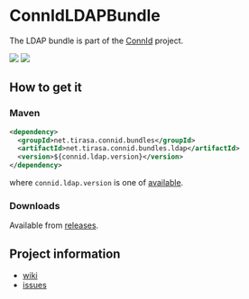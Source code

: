 ConnIdLDAPBundle
==============

The LDAP bundle is part of the [ConnId](http://connid.tirasa.net) project.

<a href="https://travis-ci.com/Tirasa/ConnIdLDAPBundle"><img src="https://api.travis-ci.com/Tirasa/ConnIdLDAPBundle.png"/></a>
<a href="#">
    <img src="https://img.shields.io/maven-central/v/net.tirasa.connid.bundles/net.tirasa.connid.bundles.ldap.svg"/>
</a>

## How to get it

### Maven

```XML
<dependency>
  <groupId>net.tirasa.connid.bundles</groupId>
  <artifactId>net.tirasa.connid.bundles.ldap</artifactId>
  <version>${connid.ldap.version}</version>
</dependency>
```

where `connid.ldap.version` is one of [available](http://repo1.maven.org/maven2/net/tirasa/connid/bundles/net.tirasa.connid.bundles.ldap/).

### Downloads

Available from [releases](https://github.com/Tirasa/ConnIdLDAPBundle/releases).

## Project information

 * [wiki](https://connid.atlassian.net/wiki/display/BASE/LDAP)
 * [issues](https://connid.atlassian.net/browse/LDAP)
